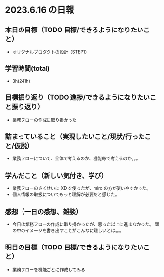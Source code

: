 # 2023.6.16 の日報

## 本日の目標（TODO 目標/できるようになりたいこと）

- オリジナルプロダクトの設計（STEP1）

## 学習時間(total)

- 3h(241h)

## 目標振り返り（TODO 進捗/できるようになりたいこと振り返り）

- 業務フローの作成に取り掛かった

## 詰まっていること（実現したいこと/現状/行ったこと/仮説）

- 業務フローについて、全体で考えるのか、機能毎で考えるのか。。。

## 学んだこと（新しい気付き、学び）

- 業務フローのさくせいに XD を使ったが、miro の方が使いやすかった。
- 個人情報の取扱についてもっと理解が必要だと感じた。

## 感想（一日の感想、雑談）

- 今日は業務フローの作成に取り掛かったが、思った以上に進まなかった。
  頭の中のイメージを書き出すことがこんなに難しいとは。。。

## 明日の目標（TODO 目標/できるようになりたいこと）

- 業務フローを機能ごとに作成してみる
